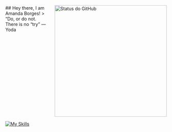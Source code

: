<div style="display: flex; align-items: flex-start; gap: 20px;">
  <div>
    ## Hey there, I am Amanda Borges!
    > “Do, or do not. There is no “try” — Yoda
  </div>
  <div>
    <img align="right" width="350px" src="https://github-readme-stats.vercel.app/api?username=AmandaBorges&show_icons=true&title_color=783c00&text_color=af552e&icon_color=783c00&bg_color=f8efd4&cache_seconds=2300" alt="Status do GitHub">
  </div>
</div>

[![My Skills](https://skillicons.dev/icons?i=aws,typescript,materialui,spring,bootstrap,next,django,latex,nodejs,python,java,php,cs,javascript,c,cpp,r,mysql,postgres,mongodb,docker,tensorflow,pytorch,scikitlearn)](https://skillicons.dev)
